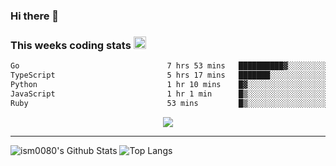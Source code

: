 ### Hi there 👋

<!--START_SECTION:giphy-->
<!--END_SECTION:giphy-->

### This weeks coding stats <img src="https://media1.giphy.com/media/LmNwrBhejkK9EFP504/giphy.gif?cid=ecf05e4723nsktnyyj53u162g7cy5rjqfg6gz06kxdg5y55g&rid=giphy.gif" width="20" height="20" />
<!--START_SECTION:waka-->

```txt
Go                                 7 hrs 53 mins   ██████████▓░░░░░░░░░░░░░░   42.69 %
TypeScript                         5 hrs 17 mins   ███████░░░░░░░░░░░░░░░░░░   28.65 %
Python                             1 hr 10 mins    █▓░░░░░░░░░░░░░░░░░░░░░░░   06.36 %
JavaScript                         1 hr 1 min      █▒░░░░░░░░░░░░░░░░░░░░░░░   05.53 %
Ruby                               53 mins         █▒░░░░░░░░░░░░░░░░░░░░░░░   04.80 %
```

<!--END_SECTION:waka-->

<!--START_SECTION:comicstrip-->
<p align="center">
 <a href="https://xkcd.com/">
 <img src="https://imgs.xkcd.com/comics/anachronym_challenge.png" />
</a>
</p>
<!--END_SECTION:comicstrip-->

---

![ism0080's Github Stats](https://github-readme-stats.vercel.app/api?username=ism0080&show_icons=true%hide_border=true&hide=issues)
![Top Langs](https://github-readme-stats.vercel.app/api/top-langs/?username=ism0080&layout=compact)

<!--
**ism0080/ism0080** is a ✨ _special_ ✨ repository because its `README.md` (this file) appears on your GitHub profile.

Here are some ideas to get you started:

- 🔭 I’m currently working on ...
- 🌱 I’m currently learning ...
- 👯 I’m looking to collaborate on ...
- 🤔 I’m looking for help with ...
- 💬 Ask me about ...
- 📫 How to reach me: ...
- 😄 Pronouns: ...
- ⚡ Fun fact: ...
-->
